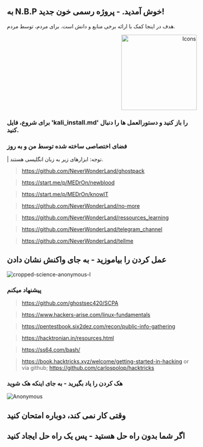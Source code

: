## به N.B.P خوش آمدید. - پروژه رسمی خون جدید!

هدف در اینجا کمک با ارائه برخی منابع و دانش است. برای مردم، توسط مردم.

 

<p align="right">
  <img width="200" src="http://www.payvand.com/news/05/jan/iranian-flag_files/image005.gif" alt="Icons">
</p>

### برای شروع، فایل 'kali_install.md' را باز کنید و دستورالعمل ها را دنبال کنید.

### فضای اختصاصی ساخته شده توسط من و به روز

| توجه: ابزارهای زیر به زبان انگلیسی هستند.

  > https://github.com/NeverWonderLand/ghostpack
  
  > https://start.me/p/MEDrOn/newblood
 
  > https://start.me/p/MEDrOn/knowIT
 
  > https://github.com/NeverWonderLand/no-more
 
  > https://github.com/NeverWonderLand/ressources_learning
 
  > https://github.com/NeverWonderLand/telegram_channel

  > https://github.com/NeverWonderLand/tellme

  ## عمل کردن را بیاموزید - به جای واکنش نشان دادن

  ![cropped-science-anonymous-l](https://user-images.githubusercontent.com/64184513/171263649-4a26e75e-5371-41d7-9e5d-9df629c41827.jpg)

  ### پیشنهاد میکنم

  > https://github.com/ghostsec420/SCPA

> https://www.hackers-arise.com/linux-fundamentals

> https://pentestbook.six2dez.com/recon/public-info-gathering

> https://hacktronian.in/resources.html

> https://ss64.com/bash/

> https://book.hacktricks.xyz/welcome/getting-started-in-hacking
        or via github; https://github.com/carlospolop/hacktricks

### هک کردن را یاد بگیرید - به جای اینکه هک شوید

![Anonymous](https://user-images.githubusercontent.com/64184513/171263895-ef0fafc8-24c9-4f0b-81c4-8d114629fff3.jpg)

## وقتی کار نمی کند، دوباره امتحان کنید
## اگر شما بدون راه حل هستید - پس یک راه حل ایجاد کنید
